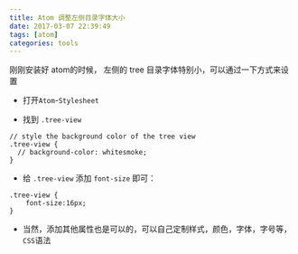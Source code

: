 ```yaml
---
title: Atom 调整左侧目录字体大小
date: 2017-03-07 22:39:49
tags: [atom]
categories: tools
---
```


刚刚安装好 atom的时候， 左侧的 tree 目录字体特别小，可以通过一下方式来设置

- 打开`Atom`-`Stylesheet`

- 找到 `.tree-view`
```
// style the background color of the tree view
.tree-view {
  // background-color: whitesmoke;
}
```
- 给 `.tree-view` 添加 `font-size` 即可：
```
.tree-view {
    font-size:16px;
}
```
- 当然，添加其他属性也是可以的，可以自己定制样式，颜色，字体，字号等，`CSS`语法
